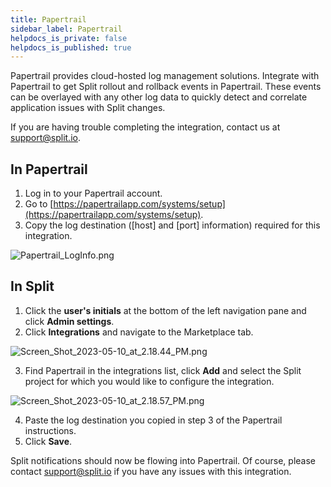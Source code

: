 ```yaml
---
title: Papertrail
sidebar_label: Papertrail
helpdocs_is_private: false
helpdocs_is_published: true
---
```


<p>
  <button hidden style={{borderRadius:'8px', border:'1px', fontFamily:'Courier New', fontWeight:'800', textAlign:'left'}}> help.split.io link: https://help.split.io/hc/en-us/articles/360020700512-Papertrail <br /> ✘ images still hosted on help.split.io </button>
</p>

Papertrail provides cloud-hosted log management solutions. Integrate with Papertrail to get Split rollout and rollback events in Papertrail. These events can be overlayed with any other log data to quickly detect and correlate application issues with Split changes.

If you are having trouble completing the integration, contact us at [support@split.io](mailto:support@split.io).

## In Papertrail
 
1. Log in to your Papertrail account.
2. Go to [https://papertrailapp.com/systems/setup](https://papertrailapp.com/systems/setup).
3. Copy the log destination ([host] and [port] information) required for this integration.

<p>
	<img src="https://help.split.io/hc/article_attachments/360017382611/Papertrail_LogInfo.png" alt="Papertrail_LogInfo.png" />
</p>

## In Split

1. Click the **user's initials** at the bottom of the left navigation pane and click **Admin settings**.
2. Click **Integrations** and navigate to the Marketplace tab.

<p>
    <img src="https://help.split.io/hc/article_attachments/15666661728397" alt="Screen_Shot_2023-05-10_at_2.18.44_PM.png" />
</p>

3. Find Papertrail in the integrations list, click **Add** and select the Split project for which you would like to configure the integration.

<p>
  <img src="https://help.split.io/hc/article_attachments/15666662894733" alt="Screen_Shot_2023-05-10_at_2.18.57_PM.png" />
</p>

4. Paste the log destination you copied in step 3 of the Papertrail instructions.
5. Click **Save**.

Split notifications should now be flowing into Papertrail. Of course, please contact [support@split.io](mailto:support@split.io) if you have any issues with this integration.
